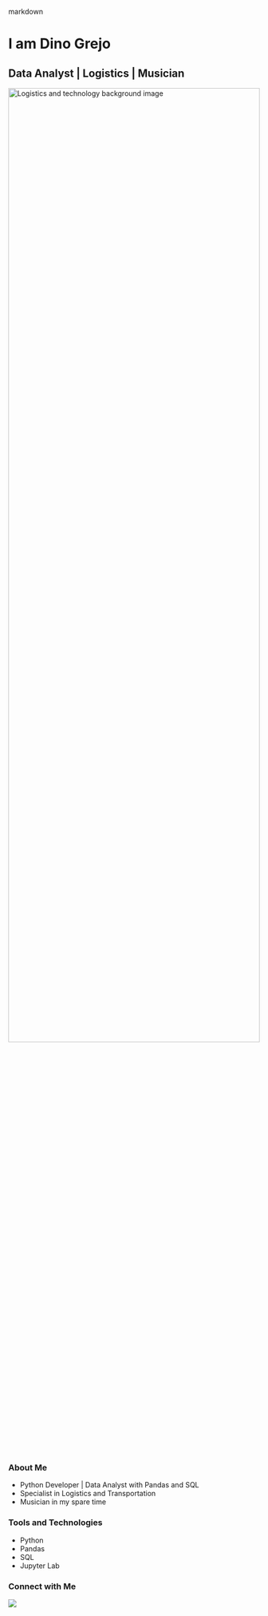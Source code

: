 markdown
# I am Dino Grejo

## Data Analyst | Logistics | Musician 

<p align="left">
  <img src="https://hexagon.com/-/media/project/one-web/master-site/products/innovation-stories/hxgn-connect/header-hxgn-connect.jpg" alt="Logistics and technology background image" width="100%" height="70%">
</p>

### About Me

* Python Developer | Data Analyst with Pandas and SQL
* Specialist in Logistics and Transportation
* Musician in my spare time 

### Tools and Technologies

* Python
* Pandas
* SQL
* Jupyter Lab

### Connect with Me

[<img src="https://img.icons8.com/color/48/000000/github.png"/>](https://dgrej.github.io/about)
